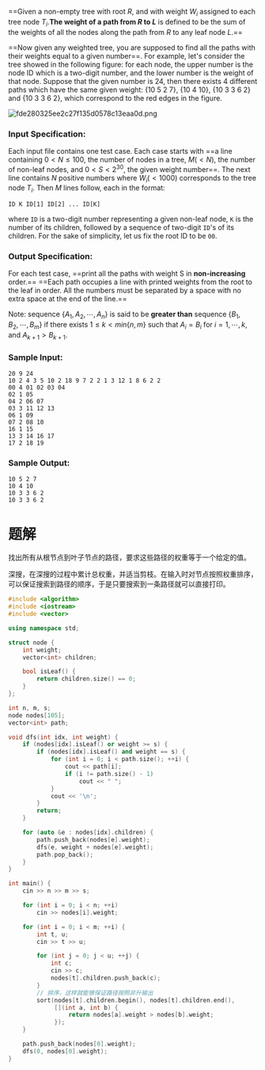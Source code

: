 ==Given a non-empty tree with root $R$, and with weight $W_i$ assigned to each tree node $T_i$.**The weight of a path from $R$ to $L$** is defined to be the sum of the weights of all the nodes along the path from $R$ to any leaf node $L$.==

==Now given any weighted tree, you are supposed to find all the paths with their weights equal to a given number==. For example, let's consider the tree showed in the following figure: for each node, the upper number is the node ID which is a two-digit number, and the lower number is the weight of that node. Suppose that the given number is 24, then there exists 4 different paths which have the same given weight: {10 5 2 7}, {10 4 10}, {10 3 3 6 2} and {10 3 3 6 2}, which correspond to the red edges in the figure.

![fde280325ee2c27f135d0578c13eaa0d.png](https://images.ptausercontent.com/212)

### Input Specification:
Each input file contains one test case. Each case starts with ==a line containing $0<N≤100$, the number of nodes in a tree, $M (<N)$, the number of non-leaf nodes, and $0<S<2^{30}$, the given weight number==. The next line contains $N$ positive numbers where $W_i (<1000)$ corresponds to the tree node $T_i$. Then $M$ lines follow, each in the format:
```
ID K ID[1] ID[2] ... ID[K]
```
where `ID` is a two-digit number representing a given non-leaf node, `K` is the number of its children, followed by a sequence of two-digit `ID`'s of its children. For the sake of simplicity, let us fix the root ID to be `00`.

### Output Specification:
For each test case, ==print all the paths with weight S in **non-increasing** order.== ==Each path occupies a line with printed weights from the root to the leaf in order. All the numbers must be separated by a space with no extra space at the end of the line.==

Note: sequence $\{A_1,A_2,⋯,A_n\}$ is said to be **greater than** sequence $\{B_1,B_2,⋯,B_m\}$ if there exists $1≤k<min\{n,m\}$ such that $A_i=B_i$ for $i=1,⋯,k$, and $A_{k+1}>B_{k+1}$.

### Sample Input:
```
20 9 24
10 2 4 3 5 10 2 18 9 7 2 2 1 3 12 1 8 6 2 2
00 4 01 02 03 04
02 1 05
04 2 06 07
03 3 11 12 13
06 1 09
07 2 08 10
16 1 15
13 3 14 16 17
17 2 18 19
```
### Sample Output:
```
10 5 2 7
10 4 10
10 3 3 6 2
10 3 3 6 2
```

# 题解

找出所有从根节点到叶子节点的路径，要求这些路径的权重等于一个给定的值。



深搜，在深搜的过程中累计总权重，并适当剪枝。在输入时对节点按照权重排序，可以保证搜索到路径的顺序，于是只要搜索到一条路径就可以直接打印。
```cpp
#include <algorithm>
#include <iostream>
#include <vector>

using namespace std;

struct node {
    int weight;
    vector<int> children;

    bool isLeaf() {
        return children.size() == 0;
    }
};

int n, m, s;
node nodes[105];
vector<int> path;

void dfs(int idx, int weight) {
    if (nodes[idx].isLeaf() or weight >= s) {
        if (nodes[idx].isLeaf() and weight == s) {
            for (int i = 0; i < path.size(); ++i) {
                cout << path[i];
                if (i != path.size() - 1)
                    cout << " ";
            }
            cout << '\n';
        }
        return;
    }

    for (auto &e : nodes[idx].children) {
        path.push_back(nodes[e].weight);
        dfs(e, weight + nodes[e].weight);
        path.pop_back();
    }
}

int main() {
    cin >> n >> m >> s;

    for (int i = 0; i < n; ++i)
        cin >> nodes[i].weight;

    for (int i = 0; i < m; ++i) {
        int t, u;
        cin >> t >> u;

        for (int j = 0; j < u; ++j) {
            int c;
            cin >> c;
            nodes[t].children.push_back(c);
        }
        // 排序，这样就能够保证路径按照非升输出
        sort(nodes[t].children.begin(), nodes[t].children.end(),
             [](int a, int b) {
                 return nodes[a].weight > nodes[b].weight;
             });
    }

    path.push_back(nodes[0].weight);
    dfs(0, nodes[0].weight);
}
```